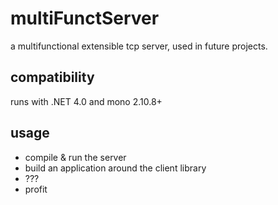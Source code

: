 multiFunctServer
================

a multifunctional extensible tcp server, used in future projects.


compatibility
-------------

runs with .NET 4.0 and mono 2.10.8+


usage
-----

* compile & run the server
* build an application around the client library
* ???
* profit
